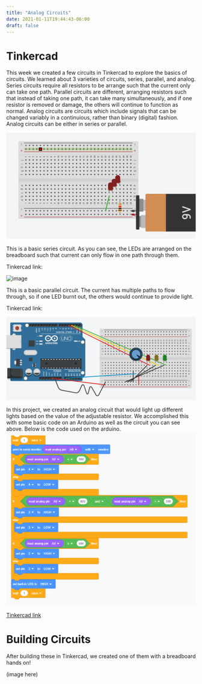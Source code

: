 ```yaml
---
title: "Analog Circuits"
date: 2021-01-11T19:44:43-06:00
draft: false
---
```


# Tinkercad
This week we created a few circuits in Tinkercad to explore the basics of circuits. We learned about 3 varieties of circuits, series, parallel, and analog. Series circuits require all resistors to be arrange such that the current only can take one path. Parallel circuits are different, arranging resistors such that instead of taking one path, it can take many simultaneously, and if one resistor is removed or damage, the others will continue to function as normal. Analog circuits are circuits which include signals that can be changed variably in a continuious, rather than binary (digital) fashion. Analog circuits can be either in series or parallel.

![image](images/series.png)

This is a basic series circuit. As you can see, the LEDs are arranged on the breadboard such that current can only flow in one path through them.

Tinkercad link:

![image]("images/paralle.png")

This is a basic parallel circuit. The current has multiple paths to flow through, so if one LED burnt out, the others would continue to provide light.

Tinkercad link:

![image](images/stoplight.png)

In this project, we created an analog circuit that would light up different lights based on the value of the adjustable resistor. We accomplished this with some basic code on an Arduino as well as the circuit you can see above. Below is the code used on the arduino.
![image](images/stoplightcode.png)


[Tinkercad link](https://www.tinkercad.com/things/aLr1blAbi39-incredible-gogo/editel)





# Building Circuits
After building these in Tinkercad, we created one of them with a breadboard hands on!

(image here)